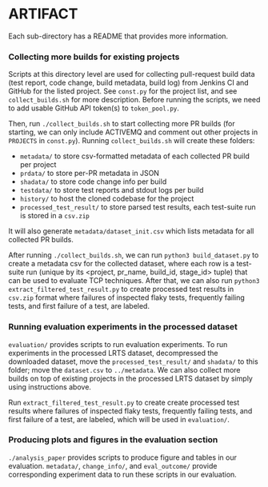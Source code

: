 # ARTIFACT


Each sub-directory has a README that provides more information.

### Collecting more builds for existing projects

Scripts at this directory level are used for collecting pull-request build data (test report, code change, build metadata, build log) from Jenkins CI and GitHub for the listed project. See `const.py` for the project list, and see `collect_builds.sh` for more description. 
Before running the scripts, we need to add usable GitHub API token(s) to `token_pool.py`. 

Then, run `./collect_builds.sh` to start collecting more PR builds (for starting, we can only include ACTIVEMQ and comment out other projects in `PROJECTS` in `const.py`). Running `collect_builds.sh` will create these folders: 
- `metadata/` to store csv-formatted metadata of each collected PR build per project
- `prdata/` to store per-PR metadata in JSON
- `shadata/` to store code change info per build 
- `testdata/` to store test reports and stdout logs per build
- `history/` to host the cloned codebase for the project
- `processed_test_result/` to store parsed test results, each test-suite run is stored in a `csv.zip`

It will also generate `metadata/dataset_init.csv` which lists metadata for all collected PR builds.

After running `./collect_builds.sh`, we can run `python3 build_dataset.py` to create a metadata csv for the collected dataset, where each row is a test-suite run (unique by its \<project, pr_name, build_id, stage_id\> tuple) that can be used to evaluate TCP techniques. After that, we can also run `python3 extract_filtered_test_result.py` to create processed test results in `csv.zip` format where failures of inspected flaky tests, frequently failing tests, and first failure of a test, are labeled.

### Running evaluation experiments in the processed dataset

`evaluation/` provides scripts to run evaluation experiments. To run experiments in the processed LRTS dataset, decompressed the downloaded dataset, move the `processed_test_result/` and `shadata/` to this folder; move the `dataset.csv` to `../metadata`. We can also collect more builds on top of existing projects in the processed LRTS dataset by simply using instructions above.

Run `extract_filtered_test_result.py` to create create processed test results where failures of inspected flaky tests, frequently failing tests, and first failure of a test, are labeled, which will be used in `evaluation/`. 

### Producing plots and figures in the evaluation section

`./analysis_paper` provides scripts to produce figure and tables in our evaluation. `metadata/`, `change_info/`, and `eval_outcome/` provide corresponding experiment data to run these scripts in our evaluation. 